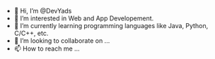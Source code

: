 - 👋 Hi, I’m @DevYads
- 👀 I’m interested in Web and App Developement. 
- 🌱 I’m currently learning programming languages like Java, Python, C/C++, etc.
- 💞️ I’m looking to collaborate on ...
- 📫 How to reach me ...

<!---
DevYads/DevYads is a ✨ special ✨ repository because its `README.md` (this file) appears on your GitHub profile.
You can click the Preview link to take a look at your changes.
--->
